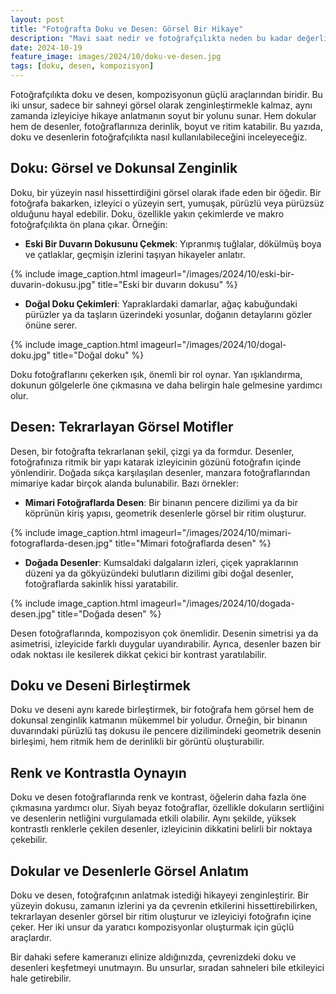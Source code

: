 ```yaml
---
layout: post
title: "Fotoğrafta Doku ve Desen: Görsel Bir Hikaye"
description: "Mavi saat nedir ve fotoğrafçılıkta neden bu kadar değerlidir?"
date: 2024-10-19
feature_image: images/2024/10/doku-ve-desen.jpg
tags: [doku, desen, kompozisyon]
---
```


Fotoğrafçılıkta doku ve desen, kompozisyonun güçlü araçlarından biridir. Bu iki unsur, sadece bir sahneyi görsel olarak zenginleştirmekle kalmaz, aynı zamanda izleyiciye hikaye anlatmanın soyut bir yolunu sunar. Hem dokular hem de desenler, fotoğraflarınıza derinlik, boyut ve ritim katabilir. Bu yazıda, doku ve desenlerin fotoğrafçılıkta nasıl kullanılabileceğini inceleyeceğiz.

<!--more-->

## Doku: Görsel ve Dokunsal Zenginlik

Doku, bir yüzeyin nasıl hissettirdiğini görsel olarak ifade eden bir öğedir. Bir fotoğrafa bakarken, izleyici o yüzeyin sert, yumuşak, pürüzlü veya pürüzsüz olduğunu hayal edebilir. Doku, özellikle yakın çekimlerde ve makro fotoğrafçılıkta ön plana çıkar. Örneğin:

- **Eski Bir Duvarın Dokusunu Çekmek**: Yıpranmış tuğlalar, dökülmüş boya ve çatlaklar, geçmişin izlerini taşıyan hikayeler anlatır.

{% include image_caption.html imageurl="/images/2024/10/eski-bir-duvarin-dokusu.jpg" title="Eski bir duvarın dokusu" %}

- **Doğal Doku Çekimleri**: Yapraklardaki damarlar, ağaç kabuğundaki pürüzler ya da taşların üzerindeki yosunlar, doğanın detaylarını gözler önüne serer.

{% include image_caption.html imageurl="/images/2024/10/dogal-doku.jpg" title="Doğal doku" %}

Doku fotoğraflarını çekerken ışık, önemli bir rol oynar. Yan ışıklandırma, dokunun gölgelerle öne çıkmasına ve daha belirgin hale gelmesine yardımcı olur.

## Desen: Tekrarlayan Görsel Motifler

Desen, bir fotoğrafta tekrarlanan şekil, çizgi ya da formdur. Desenler, fotoğrafınıza ritmik bir yapı katarak izleyicinin gözünü fotoğrafın içinde yönlendirir. Doğada sıkça karşılaşılan desenler, manzara fotoğraflarından mimariye kadar birçok alanda bulunabilir. Bazı örnekler:

- **Mimari Fotoğraflarda Desen**: Bir binanın pencere dizilimi ya da bir köprünün kiriş yapısı, geometrik desenlerle görsel bir ritim oluşturur.

{% include image_caption.html imageurl="/images/2024/10/mimari-fotograflarda-desen.jpg" title="Mimari fotoğraflarda desen" %}

- **Doğada Desenler**: Kumsaldaki dalgaların izleri, çiçek yapraklarının düzeni ya da gökyüzündeki bulutların dizilimi gibi doğal desenler, fotoğraflarda sakinlik hissi yaratabilir.

{% include image_caption.html imageurl="/images/2024/10/dogada-desen.jpg" title="Doğada desen" %}

Desen fotoğraflarında, kompozisyon çok önemlidir. Desenin simetrisi ya da asimetrisi, izleyicide farklı duygular uyandırabilir. Ayrıca, desenler bazen bir odak noktası ile kesilerek dikkat çekici bir kontrast yaratılabilir.

## Doku ve Deseni Birleştirmek

Doku ve deseni aynı karede birleştirmek, bir fotoğrafa hem görsel hem de dokunsal zenginlik katmanın mükemmel bir yoludur. Örneğin, bir binanın duvarındaki pürüzlü taş dokusu ile pencere dizilimindeki geometrik desenin birleşimi, hem ritmik hem de derinlikli bir görüntü oluşturabilir.

## Renk ve Kontrastla Oynayın

Doku ve desen fotoğraflarında renk ve kontrast, öğelerin daha fazla öne çıkmasına yardımcı olur. Siyah beyaz fotoğraflar, özellikle dokuların sertliğini ve desenlerin netliğini vurgulamada etkili olabilir. Aynı şekilde, yüksek kontrastlı renklerle çekilen desenler, izleyicinin dikkatini belirli bir noktaya çekebilir.

## Dokular ve Desenlerle Görsel Anlatım

Doku ve desen, fotoğrafçının anlatmak istediği hikayeyi zenginleştirir. Bir yüzeyin dokusu, zamanın izlerini ya da çevrenin etkilerini hissettirebilirken, tekrarlayan desenler görsel bir ritim oluşturur ve izleyiciyi fotoğrafın içine çeker. Her iki unsur da yaratıcı kompozisyonlar oluşturmak için güçlü araçlardır.

Bir dahaki sefere kameranızı elinize aldığınızda, çevrenizdeki doku ve desenleri keşfetmeyi unutmayın. Bu unsurlar, sıradan sahneleri bile etkileyici hale getirebilir.
